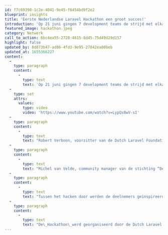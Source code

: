 ```yaml
---
id: f7c69390-1c2e-4041-9e45-f6454bd9f2e2
blueprint: insights
title: 'Eerste Nederlandse Laravel Hackathon een groot succes!'
introduction: 'Op 21 juni gingen 7 development teams de strijd met elkaar aan. In 8 uur dienden de teams een werkende applicatie te realiseren met gebruik van het open source PHP framework Laravel. De deelnemers moesten vervolgens deze applicatie presenteren aan alle deelnemers en een professionele jury.'
featured_image: hackathon.jpeg
category: Netwerk
call_to_action: 6bc4ea55-2728-4615-8d45-75d49d29d157
highlight: false
updated_by: 8d873b47-ad86-4fd3-9e95-27842ea80beb
updated_at: 1655366227
content:
  -
    type: paragraph
    content:
      -
        type: text
        text: 'Op 21 juni gingen 7 development teams de strijd met elkaar aan. In 8 uur dienden de teams een werkende applicatie te realiseren met gebruik van het open source PHP framework Laravel. De deelnemers moesten vervolgens deze applicatie presenteren aan alle deelnemers en een professionele jury.'
  -
    type: set
    attrs:
      values:
        type: video
        video: 'https://www.youtube.com/watch?v=LypQs8wV-sI'
  -
    type: paragraph
    content:
      -
        type: text
        text: "Robert Verboon, voorzitter van de Dutch Laravel Foundation: “Developers van diverse bedrijven en studenten uit heel Nederland kwamen samen om te strijden voor de overwinning. Het winnende team bedacht en realiseerde een applicatie voor de Dutch Laravel Foundation. Met de applicatie kunnen developers hun kennis over programmeren, Laravel, serverinrichting, etc. bijspijkeren en developers kunnen vervolgens hun vaardigheden aan de Laravel community laten zien. Een dergelijke applicatie draagt sterk bij aan kennisuitwisseling, één van de doelstellingen van de foundation. Het team won hiermee dan ook een bokaal en per teamlid een\_PlayStation Classic. De Hackathon heeft bewezen dat er met behulp van Laravel snel productiewaardige applicaties gebouwd kunnen worden.”"
  -
    type: paragraph
    content:
      -
        type: text
        text: "Michel van Velde, community manager van de stichting “De eerste hackathon is succesvol gebleken. Het was vanwege de hitte even spannend hoeveel deelnemers zich zouden inschrijven. We zijn dan ook erg blij met de grote opkomst. Deelnemers waren erg enthousiast en de teamspirit was goed. We hebben dan ook als Dutch Laravel Foundation besloten de Laravel hackathon jaarlijks te gaan organiseren. De Laravel hackathon is daarmee de eerste in een serie van evenementen die georganiseerd zullen worden door de stichting.” \_\_"
  -
    type: paragraph
    content:
      -
        type: text
        text: "Tussen het hacken door werden de deelnemers geïnspireerd door sprekers waaronder Shawn McCool, de organisator van Laracon en het Laravel Certification program. De dag bood ook een mooie gelegenheid om van andere Laravel specialisten te leren en te ervaren wat je in één dag kunt bouwen met het framework.\_"
  -
    type: paragraph
    content:
      -
        type: text
        text: "De\_Hackathon\_werd georganiseerd door de Dutch Laravel Foundation. Deze door Taylor Otwell goedgekeurde stichting promoot het gebruik van Laravel in Nederland en stimuleert kennisuitwisseling tussen de gebruikers van het framework."
---
```

